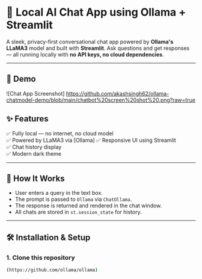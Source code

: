 # 🤖 Local AI Chat App using Ollama + Streamlit

A sleek, privacy-first conversational chat app powered by **Ollama's LLaMA3** model and built with **Streamlit**. Ask questions and get responses — all running locally with **no API keys, no cloud dependencies**.

---

## 📸 Demo

![Chat App Screenshot]
https://github.com/akashsingh62/ollama-chatmodel-demo/blob/main/chatbot%20screen%20shot%20.png?raw=true

## ✨ Features

✅ Fully local — no internet, no cloud model  
✅ Powered by LLaMA3 via [Ollama] 
✅ Responsive UI using Streamlit  
✅ Chat history display  
✅ Modern dark theme  

---

## 🚀 How It Works

- User enters a query in the text box.
- The prompt is passed to `Ollama` via `ChatOllama`.
- The response is returned and rendered in the chat window.
- All chats are stored in `st.session_state` for history.

---

## 🛠️ Installation & Setup

### 1. Clone this repository

```bash
(https://github.com/ollama/ollama)
